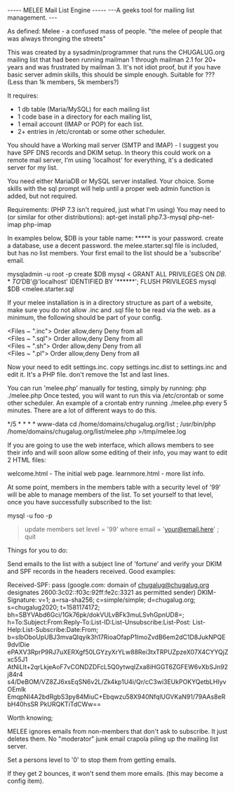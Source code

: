 ----- MELEE Mail List Engine -----
---A geeks tool for mailing list management. ---

As defined: Melee - a confused mass of people.
"the melee of people that was always thronging the streets"

This was created by a sysadmin/programmer that runs the CHUGALUG.org mailing
list that had been running mailman 1 through mailman 2.1 for 20+ years
and was frustrated by mailman 3. It's not idiot proof, but if you have basic
server admin skills, this should be simple enough. Suitable for ??? (Less
than 1k members, 5k members?) 

It requires: 
  *  1 db table (Maria/MySQL) for each mailing list
  *  1 code base in a directory for each mailing list, 
  *  1 email account (IMAP or POP) for each list. 
  *  2+ entries in /etc/crontab or some other scheduler.

You should have a Working mail server (SMTP and IMAP) - I suggest you have SPF DNS records and
DKIM setup. In theory this could work on a remote mail server, I'm using 'localhost' for
everything, it's a dedicated server for my list. 

You need either MariaDB or MySQL server installed. Your choice. Some skills
with the sql prompt will help until a proper web admin function is added,
but not required. 

Requirements: (PHP 7.3 isn't required, just what I'm using)
You may need to (or similar for other distributions):
apt-get install php7.3-mysql php-net-imap php-imap 

In examples below, $DB is your table name: ***** is your password. create
a database, use a decent password. the melee.starter.sql file is included,
but has no list members. Your first email to the list should be a
'subscribe' email. 

   mysqladmin -u root -p create $DB
   mysql <
   GRANT ALL PRIVILEGES ON $DB.* TO '$DB'@'localhost' IDENTIFIED BY '******';
   FLUSH PRIVILEGES
   mysql $DB <melee.starter.sql

If your melee installation is in a directory structure as part of a website, make sure
you do not allow .inc and .sql file to be read via the web. as a minimum,
the following should be part of your config. 

   <Files ~ "\.inc"> 
      Order allow,deny
      Deny from all   
   </Files>
   <Files ~ "\.sql">
       Order allow,deny
       Deny from all   
   </Files>
   <Files ~ "\.sh">
       Order allow,deny
       Deny from all   
   </Files>
   <Files ~ "\.pl">
       Order allow,deny
       Deny from all   
   </Files>

Now your need to edit settings.inc. copy settings.inc.dist to settings.inc and edit it. 
It's a PHP file. don't remove the 1st and last lines. 

   <?php
   $dbserver = 'localhost' ;    # Your MariaDB/MYSQL Server. 
   $dblogin = 'chugalug' ;      # the login to your database server.
   $dbpasswd = 'dbpassword' ; # the password to your database server
   $database = 'chugalug' ;     # the database
   $listname = 'chugalug' ;     # the name of the list. In subject line as[$listname]
   $webroot = '/melee' ;        # if on a webserver using the web interface, the relative path from the website
   $shellroot = '/home/domains/chugalug.org/website/melee/' ; #actual path to this directory. 
   $timezonetext = 'America/New_York' ; # the TZ text of the mailing list. use tzselect to determin
   $timezonenumber = '-5:00' ;      # a numeric offset for timezone 
   $emailserver = 'localhost' ;     # IMAP Server
   $emaillogin = 'chugalug' ;       # IMAP Login, probably the list name.. 
   $emailpasswd = 'yourimappassword' ;  # IMAP password
   $emailfrom = 'chugalug@chugalug.org' ;   #List email address. email will be from here. 
   $maxsize = 10042 ;           # Max email size, in bytes.  
   #internationalization settings - not used much yet. 
   $thousands = ',' ; 
   $decimals = '.' ; 
   $defaultlang = 'en' ; 
   ?>

You can run 'melee.php' manually for testing, simply by running:  php ./melee.php
Once tested, you will want to run this via /etc/crontab or some other
scheduler. An example of a crontab entry running ./melee.php every 5
minutes. There are a lot of different ways to do this. 

   */5 *	* * *	www-data	cd /home/domains/chugalug.org/list ; /usr/bin/php /home/domains/chugalug.org/list/melee.php >/tmp/melee.log


If you are going to use the web interface, which allows members to see their
info and will soon allow some editing of their info, you may want to edit 
2 HTML files:   

   welcome.html    - The initial web page.
   learnmore.html  - more list info. 

At some point, members in the members table with a security level of '99'
will be able to manage members of the list. To set yourself to that level,
once you have successfully subscribed to the list:

   mysql -u foo -p
   > update members set level = '99' where email = 'your@email.here' ;
   > quit


Things for you to do:

Send emails to the list with a subject line of 'fortune' and verify
your DKIM and SPF records in the headers received. Good examples:

  Received-SPF: pass (google.com: domain of chugalug@chugalug.org designates 2600:3c02::f03c:92ff:fe2c:3321 as permitted sender)
  DKIM-Signature: v=1; a=rsa-sha256; c=simple/simple; d=chugalug.org; s=chugalug2020; t=1581174172; bh=SBYVAbd6Gci/1Gk76pk/dokVULvBFk3muLSvhGpnUD8=; h=To:Subject:From:Reply-To:List-ID:List-Unsubscribe:List-Post:
	 List-Help:List-Subscribe:Date:From; b=sIbOboUpUBJ3mvaQlqyik3h17RioaOfapP1ImoZvdB6em2dC1D8JukNPQE9dvlDie
	 ePAXV3RprP9RJ7uXERXgf50LGYzyXrYLw88Rei3txTRPUZpzeX07X4CYYQjZxc55J1
	 AtNiLlt+2qrLkjeAoF7vCONDZDFcL5Q0ytwqIZxa8iHGGT6ZGFEW6vXbSJn92j84r4
	 s4/DeBOM/VZ8ZJ6xsEqSN6v2L/Zk4kp1U4i/Qr/cC3wi3EUkPOKYQetbLHIyvOEmlk
	 EmqpNl4A2bdRgbS3py84MiuC+Ebqwzu58X940NfqlUGVKaN91/79AAs8eRbH40hsSR
	 PkURQKTiTdCWw==

Worth knowing; 

MELEE ignores emails from non-members that don't ask to subscribe. It just
deletes them. No "moderator" junk email crapola piling up the mailing list
server. 

Set a persons level to '0' to stop them from getting emails. 

If they get 2 bounces, it won't send them more emails. (this may become a
config item). 



